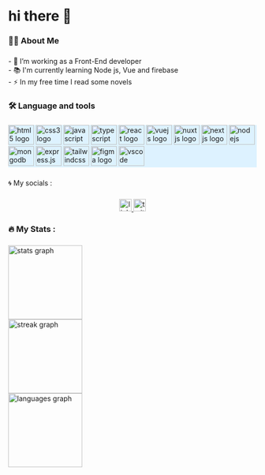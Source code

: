 <h1 align="left">hi there 👋</h1>

###

<h3 align="left">👩‍💻  About Me</h3>

###

<p align="left">- 🔭 I’m working as a Front-End developer<br>- 📚 I'm currently learning Node js, Vue and firebase<br>- ⚡ In my free time I read some novels</p>

###

<h3 align="left">🛠 Language and tools</h3>

###

<div align="left" style="background-color:#DDF2FF"; padding=10px 20px; border-radius: 15px>
  <img src="https://cdn.jsdelivr.net/gh/devicons/devicon/icons/html5/html5-original.svg" height="40" width="52" alt="html5 logo"  />
  <img src="https://cdn.jsdelivr.net/gh/devicons/devicon/icons/css3/css3-original.svg" height="40" width="52" alt="css3 logo"  />
  <img src="https://cdn.jsdelivr.net/gh/devicons/devicon/icons/javascript/javascript-original.svg" height="40" width="52" alt="javascript logo"  />
  <img src="https://cdn.jsdelivr.net/gh/devicons/devicon@latest/icons/typescript/typescript-original.svg" height="40" width="52" alt="typescript logo" />
  <img src="https://cdn.jsdelivr.net/gh/devicons/devicon/icons/react/react-original.svg" height="40" width="52" alt="react logo"  />
  <img src="https://cdn.jsdelivr.net/gh/devicons/devicon/icons/vuejs/vuejs-original.svg" height="40" width="52" alt="vuejs logo"  />
  <img src="https://cdn.jsdelivr.net/gh/devicons/devicon/icons/nuxtjs/nuxtjs-original.svg" height="40" width="52" alt="nuxtjs logo"  />
  <img src="https://cdn.jsdelivr.net/gh/devicons/devicon@latest/icons/nextjs/nextjs-original.svg" height="40" width="52" alt="nextjs logo" />
  <img src="https://cdn.jsdelivr.net/gh/devicons/devicon@latest/icons/nodejs/nodejs-original-wordmark.svg" height="40" width="52" alt="nodejs logo" />
  <img src="https://cdn.jsdelivr.net/gh/devicons/devicon@latest/icons/mongodb/mongodb-original.svg" height="40" width="52" alt="mongodb logo" />
  <img src="https://cdn.jsdelivr.net/gh/devicons/devicon@latest/icons/express/express-original-wordmark.svg" height="40" width="52" alt="express.js logo" />
  <img src="https://cdn.jsdelivr.net/gh/devicons/devicon@latest/icons/tailwindcss/tailwindcss-original.svg" height="40" width="52" alt="tailwindcss logo" />
  <img src="https://cdn.jsdelivr.net/gh/devicons/devicon/icons/figma/figma-original.svg" height="40" width="52" alt="figma logo"  />
  <img src="https://cdn.jsdelivr.net/gh/devicons/devicon/icons/vscode/vscode-original.svg" height="40" width="52" alt="vscode logo"  />
</div>

###

<p align="left">🌀 My socials :</p>

###

<div align="center">
  <a href="https://www.linkedin.com/in/abdelrahman-hany-abu-elnile/" target="_blank">
    <img src="https://img.shields.io/static/v1?message=LinkedIn&logo=linkedin&label=&color=0077B5&logoColor=white&labelColor=&style=for-the-badge" height="25" alt="linkedin logo"  />
  </a>
  <a href="https://twitter.com/ABdelrh96901884" target="_blank">
    <img src="https://img.shields.io/static/v1?message=Twitter&logo=twitter&label=&color=1DA1F2&logoColor=white&labelColor=&style=for-the-badge" height="25" alt="twitter logo"  />
  </a>
</div>

###

<h3 align="left">🔥   My Stats :</h3>

###

<div align="left">
  <img src="https://github-readme-stats.vercel.app/api?username=AbdelrhmanAbuelnile&hide_title=false&hide_rank=false&show_icons=true&include_all_commits=true&count_private=true&disable_animations=false&theme=nord&locale=en&hide_border=false&order=1" height="150" alt="stats graph" /> <br>
  <img src="https://streak-stats.demolab.com?user=AbdelrhmanAbuelnile&locale=en&mode=daily&theme=nord&hide_border=false&border_radius=5&order=3" height="150" alt="streak graph" /> <br>
  <img src="https://github-readme-stats.vercel.app/api/top-langs?username=AbdelrhmanAbuelnile&locale=en&hide_title=false&layout=compact&card_width=320&langs_count=5&theme=nord&hide_border=false&order=2" height="150" alt="languages graph"  />
</div>

###



###
